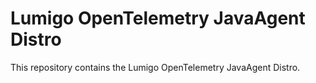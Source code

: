 # Lumigo OpenTelemetry JavaAgent Distro

This repository contains the Lumigo OpenTelemetry JavaAgent Distro.
